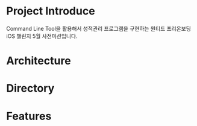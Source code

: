 # Project Introduce
Command Line Tool을 활용해서 성적관리 프로그램을 구현하는 원티드 프리온보딩 iOS 챌린지 5월 사전미션입니다.


# Architecture

# Directory

# Features

